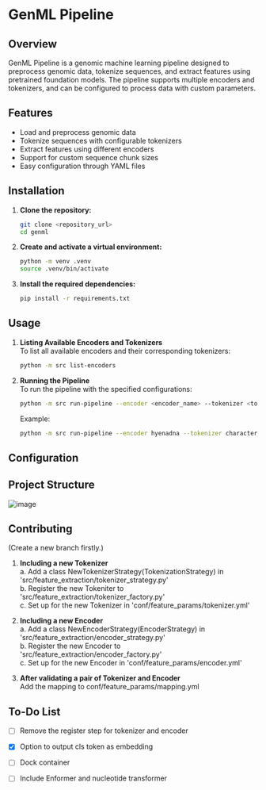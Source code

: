 # GenML Pipeline

## Overview

GenML Pipeline is a genomic machine learning pipeline designed to preprocess genomic data, tokenize sequences, and extract features using pretrained foundation models. The pipeline supports multiple encoders and tokenizers, and can be configured to process data with custom parameters.

## Features

- Load and preprocess genomic data
- Tokenize sequences with configurable tokenizers
- Extract features using different encoders
- Support for custom sequence chunk sizes
- Easy configuration through YAML files

## Installation

1. **Clone the repository:**

   ```sh
   git clone <repository_url>
   cd genml
   ```

2. **Create and activate a virtual environment:**

   ```sh
   python -m venv .venv
   source .venv/bin/activate
   ```

3. **Install the required dependencies:**

   ```sh
   pip install -r requirements.txt
   ```

## Usage

1. **Listing Available Encoders and Tokenizers** <br>
To list all available encoders and their corresponding tokenizers:
   ```sh
   python -m src list-encoders
   ```

2. **Running the Pipeline** <br>
To run the pipeline with the specified configurations:
   ```sh
   python -m src run-pipeline --encoder <encoder_name> --tokenizer <tokenizer_name> --chunk-size <chunk_size>
   ```
   Example:
      ```sh
      python -m src run-pipeline --encoder hyenadna --tokenizer character_tokenizer --chunk-size 500
      ```



## Configuration
## Project Structure
![image](https://gitlab.hrz.tu-chemnitz.de/lizh574c--tu-dresden.de/genml/-/blob/master/docs/DFD.png?ref_type=heads)

## Contributing

(Create a new branch firstly.)
1. **Including a new Tokenizer**  <br>
   a. Add a class NewTokenizerStrategy(TokenizationStrategy) in 'src/feature_extraction/tokenizer_strategy.py'  
   b. Register the new Tokeniter to 'src/feature_extraction/tokenizer_factory.py'  
   c. Set up for the new Tokenizer in 'conf/feature_params/tokenizer.yml'  

2. **Including a new Encoder**  <br>
   a. Add a class NewEncoderStrategy(EncoderStrategy) in 'src/feature_extraction/encoder_strategy.py'  
   b. Register the new Encoder to 'src/feature_extraction/encoder_factory.py'  
   c. Set up for the new Encoder in 'conf/feature_params/encoder.yml'  

3. **After validating a pair of Tokenizer and Encoder**  <br>
   Add the mapping to conf/feature_params/mapping.yml

## To-Do List  
- [ ] Remove the register step for tokenizer and encoder  
- [x] Option to output cls token as embedding  
- [ ] Dock container  
- [ ] Include Enformer and nucleotide transformer  







